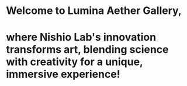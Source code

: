 # Welcome to Lumina Aether Gallery, 
# where Nishio Lab's innovation transforms art, blending science with creativity for a unique, immersive experience!
